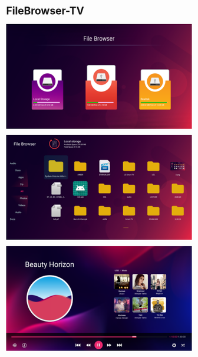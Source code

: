 # FileBrowser-TV

<img src="https://raw.githubusercontent.com/SKToukir/FileBrowser-TV/master/screenshots/settings.png"></img>

<img src="https://raw.githubusercontent.com/SKToukir/FileBrowser-TV/master/screenshots/icons.png"></img>

<img src="https://raw.githubusercontent.com/SKToukir/FileBrowser-TV/master/screenshots/settings1.png"></img>
